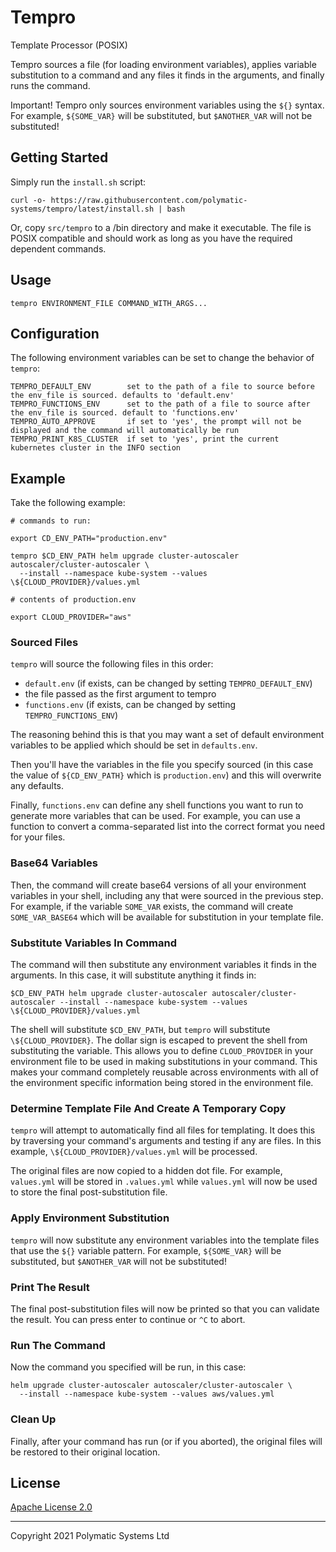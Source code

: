 
# Tempro

Template Processor (POSIX)

Tempro sources a file (for loading environment variables), applies variable substitution to a command and any files it finds in the arguments, and finally runs the command.

Important! Tempro only sources environment variables using the `${}` syntax. For example, `${SOME_VAR}` will be substituted, but `$ANOTHER_VAR` will not be substituted!

## Getting Started

Simply run the `install.sh` script:

```
curl -o- https://raw.githubusercontent.com/polymatic-systems/tempro/latest/install.sh | bash
```

Or, copy `src/tempro` to a /bin directory and make it executable. The file is POSIX compatible and should work as long as you have the required dependent commands.

## Usage

```
tempro ENVIRONMENT_FILE COMMAND_WITH_ARGS...
```

## Configuration

The following environment variables can be set to change the behavior of `tempro`:

```
TEMPRO_DEFAULT_ENV        set to the path of a file to source before the env_file is sourced. defaults to 'default.env'
TEMPRO_FUNCTIONS_ENV      set to the path of a file to source after the env_file is sourced. default to 'functions.env'
TEMPRO_AUTO_APPROVE       if set to 'yes', the prompt will not be displayed and the command will automatically be run
TEMPRO_PRINT_K8S_CLUSTER  if set to 'yes', print the current kubernetes cluster in the INFO section
```

## Example

Take the following example:

```
# commands to run:

export CD_ENV_PATH="production.env"

tempro $CD_ENV_PATH helm upgrade cluster-autoscaler autoscaler/cluster-autoscaler \
  --install --namespace kube-system --values \${CLOUD_PROVIDER}/values.yml
```

```
# contents of production.env

export CLOUD_PROVIDER="aws"
```

### Sourced Files

`tempro` will source the following files in this order:

- `default.env` (if exists, can be changed by setting `TEMPRO_DEFAULT_ENV`)
- the file passed as the first argument to tempro
- `functions.env` (if exists, can be changed by setting `TEMPRO_FUNCTIONS_ENV`)

The reasoning behind this is that you may want a set of default environment variables to be applied which should be set in `defaults.env`. 

Then you'll have the variables in the file you specify sourced (in this case the value of `${CD_ENV_PATH}` which is `production.env`) and this will overwrite any defaults. 

Finally, `functions.env` can define any shell functions you want to run to generate more variables that can be used. For example, you can use a function to convert a comma-separated list into the correct format you need for your files.

### Base64 Variables

Then, the command will create base64 versions of all your environment variables in your shell, including any that were sourced in the previous step. For example, if the variable `SOME_VAR` exists, the command will create `SOME_VAR_BASE64` which will be available for substitution in your template file.

### Substitute Variables In Command

The command will then substitute any environment variables it finds in the arguments. In this case, it will substitute anything it finds in:

```
$CD_ENV_PATH helm upgrade cluster-autoscaler autoscaler/cluster-autoscaler --install --namespace kube-system --values \${CLOUD_PROVIDER}/values.yml
```

The shell will substitute `$CD_ENV_PATH`, but `tempro` will substitute `\${CLOUD_PROVIDER}`. The dollar sign is escaped to prevent the shell from substituting the variable. This allows you to define `CLOUD_PROVIDER` in your environment file to be used in making substitutions in your command. This makes your command completely reusable across environments with all of the environment specific information being stored in the environment file.

### Determine Template File And Create A Temporary Copy

`tempro` will attempt to automatically find all files for templating. It does this by traversing your command's arguments and testing if any are files. In this example, `\${CLOUD_PROVIDER}/values.yml` will be processed.

The original files are now copied to a hidden dot file. For example, `values.yml` will be stored in `.values.yml` while `values.yml` will now be used to store the final post-substitution file.

### Apply Environment Substitution

`tempro` will now substitute any environment variables into the template files that use the `${}` variable pattern. For example, `${SOME_VAR}` will be substituted, but `$ANOTHER_VAR` will not be substituted!

### Print The Result

The final post-substitution files will now be printed so that you can validate the result. You can press enter to continue or `^C` to abort.

### Run The Command

Now the command you specified will be run, in this case:

```
helm upgrade cluster-autoscaler autoscaler/cluster-autoscaler \
  --install --namespace kube-system --values aws/values.yml
```

### Clean Up

Finally, after your command has run (or if you aborted), the original files will be restored to their original location.

## License

[Apache License 2.0](https://github.com/polymatic-systems/tempro/blob/master/LICENSE)

---

Copyright 2021 Polymatic Systems Ltd
